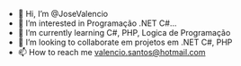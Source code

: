 
- 👋 Hi, I’m @JoseValencio
- 👀 I’m interested in Programação .NET C#...
- 🌱 I’m currently learning  C#, PHP, Logica de Programação
- 💞️ I’m looking to collaborate em projetos em .NET C#, PHP
- 📫 How to reach me  valencio.santos@hotmail.com

<!---
JoseValencio/JoseValencio is a ✨ special ✨ repository because its `README.md` (this file) appears on your GitHub profile.
You can click the Preview link to take a look at your changes.
--->
